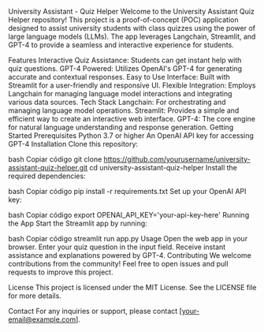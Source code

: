 University Assistant - Quiz Helper
Welcome to the University Assistant Quiz Helper repository! This project is a proof-of-concept (POC) application designed to assist university students with class quizzes using the power of large language models (LLMs). The app leverages Langchain, Streamlit, and GPT-4 to provide a seamless and interactive experience for students.

Features
Interactive Quiz Assistance: Students can get instant help with quiz questions.
GPT-4 Powered: Utilizes OpenAI's GPT-4 for generating accurate and contextual responses.
Easy to Use Interface: Built with Streamlit for a user-friendly and responsive UI.
Flexible Integration: Employs Langchain for managing language model interactions and integrating various data sources.
Tech Stack
Langchain: For orchestrating and managing language model operations.
Streamlit: Provides a simple and efficient way to create an interactive web interface.
GPT-4: The core engine for natural language understanding and response generation.
Getting Started
Prerequisites
Python 3.7 or higher
An OpenAI API key for accessing GPT-4
Installation
Clone this repository:

bash
Copiar código
git clone https://github.com/yourusername/university-assistant-quiz-helper.git
cd university-assistant-quiz-helper
Install the required dependencies:

bash
Copiar código
pip install -r requirements.txt
Set up your OpenAI API key:

bash
Copiar código
export OPENAI_API_KEY='your-api-key-here'
Running the App
Start the Streamlit app by running:

bash
Copiar código
streamlit run app.py
Usage
Open the web app in your browser.
Enter your quiz question in the input field.
Receive instant assistance and explanations powered by GPT-4.
Contributing
We welcome contributions from the community! Feel free to open issues and pull requests to improve this project.

License
This project is licensed under the MIT License. See the LICENSE file for more details.

Contact
For any inquiries or support, please contact [your-email@example.com].
